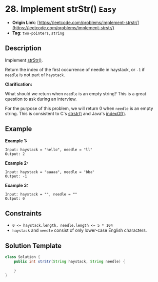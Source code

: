 # 28. Implement strStr() `Easy`

- **Origin Link**: [https://leetcode.com/problems/implement-strstr/](https://leetcode.com/problems/implement-strstr/)
- **Tag**: `two-pointers`, `string`


## Description

Implement [strStr()](http://www.cplusplus.com/reference/cstring/strstr/).

Return the index of the first occurrence of needle in haystack, or `-1` if `needle` is not part of `haystack`.

**Clarification:**

What should we return when `needle` is an empty string? This is a great question to ask during an interview.

For the purpose of this problem, we will return 0 when `needle` is an empty string. This is consistent to C's [strstr()](http://www.cplusplus.com/reference/cstring/strstr/) and Java's [indexOf()](https://docs.oracle.com/javase/7/docs/api/java/lang/String.html#indexOf(java.lang.String)).


## Example

**Example 1:**

```
Input: haystack = "hello", needle = "ll"
Output: 2
```

**Example 2:**

```
Input: haystack = "aaaaa", needle = "bba"
Output: -1
```

**Example 3:**

```
Input: haystack = "", needle = ""
Output: 0
```


## Constraints

- `0 <= haystack.length, needle.length <= 5 * 104`
- `haystack` and `needle` consist of only lower-case English characters.


## Solution Template

```java
class Solution {
    public int strStr(String haystack, String needle) {
        
    }
}
```
